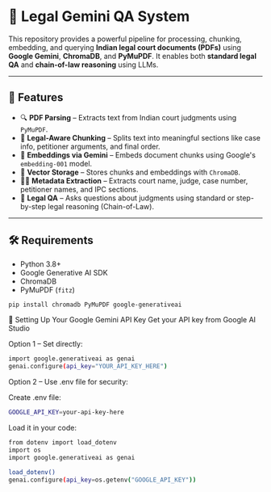 # 🧠 Legal Gemini QA System

This repository provides a powerful pipeline for processing, chunking, embedding, and querying **Indian legal court documents (PDFs)** using **Google Gemini**, **ChromaDB**, and **PyMuPDF**. It enables both **standard legal QA** and **chain-of-law reasoning** using LLMs.

---

## 📂 Features

- 🔍 **PDF Parsing** – Extracts text from Indian court judgments using `PyMuPDF`.
- 🧩 **Legal-Aware Chunking** – Splits text into meaningful sections like case info, petitioner arguments, and final order.
- 🧠 **Embeddings via Gemini** – Embeds document chunks using Google's `embedding-001` model.
- 💾 **Vector Storage** – Stores chunks and embeddings with `ChromaDB`.
- 🧑‍⚖️ **Metadata Extraction** – Extracts court name, judge, case number, petitioner names, and IPC sections.
- 🤖 **Legal QA** – Asks questions about judgments using standard or step-by-step legal reasoning (Chain-of-Law).

---

## 🛠️ Requirements

- Python 3.8+
- Google Generative AI SDK
- ChromaDB
- PyMuPDF (`fitz`)

```bash
pip install chromadb PyMuPDF google-generativeai
```
🔑 Setting Up Your Google Gemini API Key
Get your API key from Google AI Studio

Option 1 – Set directly:

```bash
import google.generativeai as genai
genai.configure(api_key="YOUR_API_KEY_HERE")
```
Option 2 – Use .env file for security:

Create .env file:

```bash
GOOGLE_API_KEY=your-api-key-here
```
Load it in your code:

```bash
from dotenv import load_dotenv
import os
import google.generativeai as genai

load_dotenv()
genai.configure(api_key=os.getenv("GOOGLE_API_KEY"))
```




